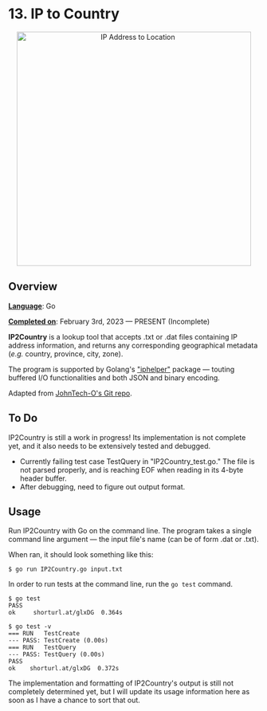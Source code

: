 # 13.  IP to Country 

<p align="center">
<img width="470" alt="IP Address to Location" src="https://i.ytimg.com/vi/hv8dTJWqdis/hqdefault.jpg"> 
</p>

## Overview 

<ins>__Language__</ins>: Go 

<ins>__Completed on__</ins>: February 3rd, 2023 &mdash; PRESENT (Incomplete)

<b>IP2Country</b> is a lookup tool that accepts .txt or .dat files containing IP address information, and returns any corresponding geographical metadata (*e.g.* country, province, city, zone). 

The program is supported by Golang's ["iphelper"](https://github.com/safing/portmaster) package &mdash; touting buffered I/O functionalities and both JSON and binary encoding. 

Adapted from [JohnTech-O's Git repo](https://github.com/johntech-o/iphelper).


## To Do

IP2Country is still a work in progress! Its implementation is not complete yet, and it also needs to be extensively tested and debugged.

- Currently failing test case TestQuery in "IP2Country_test.go." The file is not parsed properly, and is reaching EOF when reading in its 4-byte header buffer.
- After debugging, need to figure out output format. 

## Usage

Run IP2Country with Go on the command line. The program takes a single command line argument &mdash; the input file's name (can be of form .dat or .txt). 

When ran, it should look something like this:

```
$ go run IP2Country.go input.txt
```

In order to run tests at the command line, run the `go test` command.

```
$ go test 
PASS
ok     shorturl.at/glxDG  0.364s

$ go test -v
=== RUN   TestCreate
--- PASS: TestCreate (0.00s)
=== RUN   TestQuery
--- PASS: TestQuery (0.00s)
PASS
ok    shorturl.at/glxDG  0.372s
```

The implementation and formatting of IP2Country's output is still not completely determined yet, but I will update its usage information here as soon as I have a chance to sort that out. 
